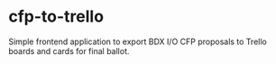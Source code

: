 # cfp-to-trello

Simple frontend application to export BDX I/O CFP proposals to Trello boards and cards for final ballot.
